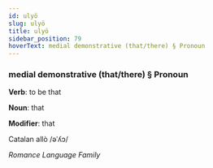 ```yaml
---
id: ulyö
slug: ulyö
title: ulyö
sidebar_position: 79
hoverText: medial demonstrative (that/there) § Pronoun
---
```


### medial demonstrative (that/there) § Pronoun

**Verb**: to be that

**Noun**: that

**Modifier**: that

Catalan allò /əˈʎɔ/

*Romance Language Family*